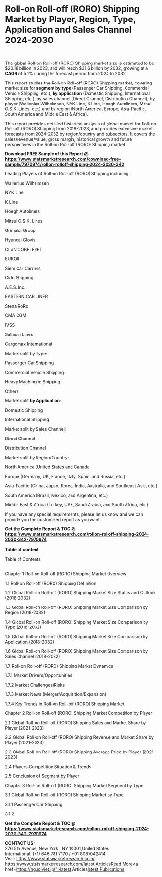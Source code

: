 <h1>Roll-on Roll-off (RORO) Shipping Market by Player, Region, Type, Application and Sales Channel 2024-2030</h1><br/><p>The global Roll-on Roll-off (RORO) Shipping market size is estimated to be $20.18 billion in 2023, and will reach $31.6 billion by 2032, growing at a <strong>CAGR</strong> of 5.1% during the forecast period from 2024 to 2032.</p><p>This report studies the Roll-on Roll-off (RORO) Shipping market, covering market size for <strong>segment by type</strong> (Passenger Car Shipping, Commercial Vehicle Shipping, etc.), <strong>by application</strong> (Domestic Shipping, International Shipping, etc.), by sales channel (Direct Channel, Distribution Channel), by player (Wallenius Wilhelmsen, NYK Line, K Line, Hoegh Autoliners, Mitsui O.S.K. Lines, etc.) and by region (North America, Europe, Asia-Pacific, South America and Middle East & Africa).</p><p>This report provides detailed historical analysis of global market for Roll-on Roll-off (RORO) Shipping from 2018-2023, and provides extensive market forecasts from 2024-2032 by region/country and subsectors. It covers the sales/revenue/value, gross margin, historical growth and future perspectives in the Roll-on Roll-off (RORO) Shipping market.</p><p><strong>Download FREE Sample of this Report @ <a href="https://www.statsmarketresearch.com/download-free-sample/7970974/rollon-rolloff-shipping-2024-2030-342">https://www.statsmarketresearch.com/download-free-sample/7970974/rollon-rolloff-shipping-2024-2030-342</a></strong></p><p>Leading Players of Roll-on Roll-off (RORO) Shipping including:</p><p>Wallenius Wilhelmsen</p><p>NYK Line</p><p>K Line</p><p>Hoegh Autoliners</p><p>Mitsui O.S.K. Lines</p><p>Grimaldi Group</p><p>Hyundai Glovis</p><p>CLdN COBELFRET</p><p>EUKOR</p><p>Siem Car Carriers</p><p>Cido Shipping</p><p>A.E.S. Inc.</p><p>EASTERN CAR LINER</p><p>Stena RoRo</p><p>CMA CGM</p><p>IVSS</p><p>Sallaum Lines</p><p>Cargomax International</p><p>Market split by Type:</p><p>Passenger Car Shipping</p><p>Commercial Vehicle Shipping</p><p>Heavy Machinerie Shipping</p><p>Others</p><p>Market split <strong>by Application</strong>:</p><p>Domestic Shipping</p><p>International Shipping</p><p>Market split by Sales Channel:</p><p>Direct Channel</p><p>Distribution Channel</p><p>Market split by Region/Country:</p><p>North America (United States and Canada)</p><p>Europe (Germany, UK, France, Italy, Spain, and Russia, etc.)</p><p>Asia-Pacific (China, Japan, Korea, India, Australia, and Southeast Asia, etc.)</p><p>South America (Brazil, Mexico, and Argentina, etc.)</p><p>Middle East & Africa (Turkey, UAE, Saudi Arabia, and South Africa, etc.)</p><p>If you have any special requirements, please let us know and we can provide you the customized report as you want.</p><div><b>Get the Complete Report & TOC @ <a href="https://www.statsmarketresearch.com/rollon-rolloff-shipping-2024-2030-342-7970974">https://www.statsmarketresearch.com/rollon-rolloff-shipping-2024-2030-342-7970974</a></b></div><br><b>Table of content</b><p>Table of Contents<br />
 
 <br />
 
 Chapter 1 Roll-on Roll-off (RORO) Shipping Market Overview<br />
 
  1.1 Roll-on Roll-off (RORO) Shipping Definition<br />
 
  1.2 Global Roll-on Roll-off (RORO) Shipping Market Size Status and Outlook (2018-2032)<br />
 
  1.3 Global Roll-on Roll-off (RORO) Shipping Market Size Comparison by Region (2018-2032)<br />
 
  1.4 Global Roll-on Roll-off (RORO) Shipping Market Size Comparison by Type (2018-2032)<br />
 
  1.5 Global Roll-on Roll-off (RORO) Shipping Market Size Comparison by Application (2018-2032)<br />
 
  1.6 Global Roll-on Roll-off (RORO) Shipping Market Size Comparison by Sales Channel (2018-2032)<br />
 
  1.7 Roll-on Roll-off (RORO) Shipping Market Dynamics<br />
 
  1.7.1 Market Drivers/Opportunities<br />
 
  1.7.2 Market Challenges/Risks<br />
 
  1.7.3 Market News (Merger/Acquisition/Expansion)<br />
 
  1.7.4 Key Trends in Roll-on Roll-off (RORO) Shipping Market<br />
 
 Chapter 2 Roll-on Roll-off (RORO) Shipping Market Competition by Player<br />
 
  2.1 Global Roll-on Roll-off (RORO) Shipping Sales and Market Share by Player (2021-2023)<br />
 
  2.2 Global Roll-on Roll-off (RORO) Shipping Revenue and Market Share by Player (2021-2023)<br />
 
  2.3 Global Roll-on Roll-off (RORO) Shipping Average Price by Player (2021-2023)<br />
 
  2.4 Players Competition Situation & Trends<br />
 
  2.5 Conclusion of Segment by Player<br />
 
 Chapter 3 Roll-on Roll-off (RORO) Shipping Market Segment by Type<br />
 
  3.1 Global Roll-on Roll-off (RORO) Shipping Market by Type<br />
 
  3.1.1 Passenger Car Shipping<br />
 
  3.1.2 <br><div><b>Get the Complete Report & TOC @ <a href="https://www.statsmarketresearch.com/rollon-rolloff-shipping-2024-2030-342-7970974">https://www.statsmarketresearch.com/rollon-rolloff-shipping-2024-2030-342-7970974</a></b></div></p> <b>CONTACT US:</b><br>276 5th Avenue, New York , NY 10001,United States<br>International: (+1) 646 781 7170 / +91 8087042414<br>Visit: <a href="https://www.statsmarketresearch.com/">https://www.statsmarketresearch.com/</a><br><a href="https://gyeongbokgung.com">https://www.statsmarketresearch.com/</a><a href="https://hallyeomaritime.com">latest Articles</a><a href="https://jingwansa.com">Read More</a><a href=https://nguoiviet.jp/">latest Articles</a><a href="https://www.intelmarketresearch.com/">latest Publications</a>